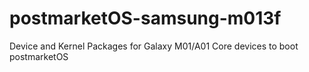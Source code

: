 # postmarketOS-samsung-m013f
Device and Kernel Packages for Galaxy M01/A01 Core devices to boot postmarketOS
